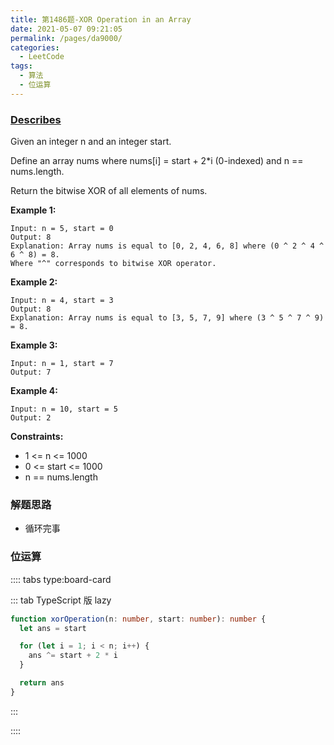```yaml
---
title: 第1486题-XOR Operation in an Array
date: 2021-05-07 09:21:05
permalink: /pages/da9000/
categories:
  - LeetCode
tags:
  - 算法
  - 位运算
---
```


### [Describes](https://leetcode-cn.com/problems/decode-xored-array/)

Given an integer <span class="span-shadow">n</span> and an integer <span class="span-shadow">start</span>.

Define an array <span class="span-shadow">nums</span> where <span class="span-shadow">nums[i] = start + 2\*i</span> (0-indexed) and <span class="span-shadow">n == nums.length</span>.

Return the bitwise XOR of all elements of <span class="span-shadow">nums</span>.

<!-- more -->

**Example 1:**

```
Input: n = 5, start = 0
Output: 8
Explanation: Array nums is equal to [0, 2, 4, 6, 8] where (0 ^ 2 ^ 4 ^ 6 ^ 8) = 8.
Where "^" corresponds to bitwise XOR operator.
```

**Example 2:**

```
Input: n = 4, start = 3
Output: 8
Explanation: Array nums is equal to [3, 5, 7, 9] where (3 ^ 5 ^ 7 ^ 9) = 8.
```

**Example 3:**

```
Input: n = 1, start = 7
Output: 7
```

**Example 4:**

```
Input: n = 10, start = 5
Output: 2
```

**Constraints:**

- <span class="span-shadow">1 <= n <= 1000</span>
- <span class="span-shadow">0 <= start <= 1000</span>
- <span class="span-shadow">n == nums.length</span>

### 解题思路

- 循环完事

### 位运算

:::: tabs type:board-card

::: tab TypeScript 版 lazy

```TypeScript
function xorOperation(n: number, start: number): number {
  let ans = start

  for (let i = 1; i < n; i++) {
    ans ^= start + 2 * i
  }

  return ans
}
```

:::

::::

